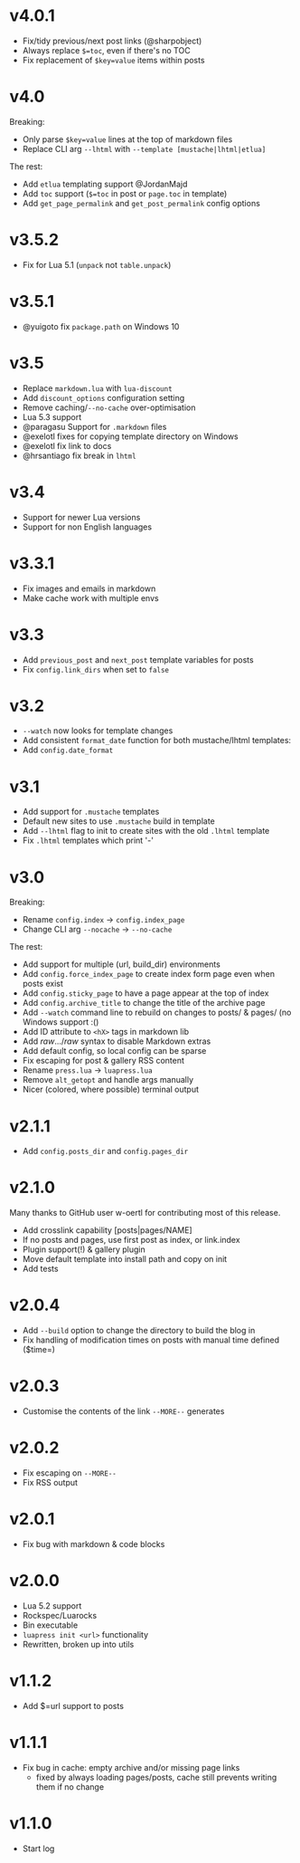# v4.0.1

+ Fix/tidy previous/next post links (@sharpobject)
+ Always replace `$=toc`, even if there's no TOC
+ Fix replacement of `$key=value` items within posts

# v4.0

Breaking:

+ Only parse `$key=value` lines at the top of markdown files
+ Replace CLI arg `--lhtml` with `--template [mustache|lhtml|etlua]`

The rest:

+ Add `etlua` templating support @JordanMajd
+ Add `toc` support (`$=toc` in post or `page.toc` in template)
+ Add `get_page_permalink` and `get_post_permalink` config options


# v3.5.2

+ Fix for Lua 5.1 (`unpack` not `table.unpack`)

# v3.5.1

+ @yuigoto fix `package.path` on Windows 10

# v3.5

+ Replace `markdown.lua` with `lua-discount`
+ Add `discount_options` configuration setting
+ Remove caching/`--no-cache` over-optimisation
+ Lua 5.3 support
+ @paragasu Support for `.markdown` files
+ @exelotl fixes for copying template directory on Windows
+ @exelotl fix link to docs
+ @hrsantiago fix break in `lhtml`

# v3.4

+ Support for newer Lua versions
+ Support for non English languages

# v3.3.1

+ Fix images and emails in markdown
+ Make cache work with multiple envs

# v3.3

+ Add `previous_post` and `next_post` template variables for posts
+ Fix `config.link_dirs` when set to `false`

# v3.2

+ `--watch` now looks for template changes
+ Add consistent `format_date` function for both mustache/lhtml templates:
+ Add `config.date_format`

# v3.1

+ Add support for `.mustache` templates
+ Default new sites to use `.mustache` build in template
+ Add `--lhtml` flag to init to create sites with the old `.lhtml` template
+ Fix `.lhtml` templates which print '-'

# v3.0

Breaking:

+ Rename `config.index` -> `config.index_page`
+ Change CLI arg `--nocache` -> `--no-cache`

The rest:

+ Add support for multiple (url, build_dir) environments
+ Add `config.force_index_page` to create index form page even when posts exist
+ Add `config.sticky_page` to have a page appear at the top of index
+ Add `config.archive_title` to change the title of the archive page
+ Add `--watch` command line to rebuild on changes to posts/ & pages/ (no Windows support :()
+ Add ID attribute to `<hX>` tags in markdown lib
+ Add $raw$...$/raw$ syntax to disable Markdown extras
+ Add default config, so local config can be sparse
+ Fix escaping for post & gallery RSS content
+ Rename `press.lua` -> `luapress.lua`
+ Remove `alt_getopt` and handle args manually
+ Nicer (colored, where possible) terminal output


# v2.1.1

+ Add `config.posts_dir` and `config.pages_dir`

# v2.1.0

Many thanks to GitHub user w-oertl for contributing most of this release.

+ Add crosslink capability [posts|pages/NAME]
+ If no posts and pages, use first post as index, or link.index
+ Plugin support(!) & gallery plugin
+ Move default template into install path and copy on init
+ Add tests

# v2.0.4

+ Add `--build` option to change the directory to build the blog in
+ Fix handling of modification times on posts with manual time defined ($time=)

# v2.0.3

+ Customise the contents of the link `--MORE--` generates

# v2.0.2

+ Fix escaping on `--MORE--`
+ Fix RSS output

# v2.0.1

+ Fix bug with markdown & code blocks

# v2.0.0

+ Lua 5.2 support
+ Rockspec/Luarocks
+ Bin executable
+ `luapress init <url>` functionality
+ Rewritten, broken up into utils


# v1.1.2

+ Add $=url support to posts

# v1.1.1

+ Fix bug in cache: empty archive and/or missing page links
    * fixed by always loading pages/posts, cache still prevents writing them if no change

# v1.1.0

+ Start log
